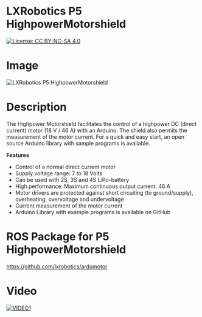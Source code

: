 LXRobotics P5 HighpowerMotorshield
==================================

[![License: CC BY-NC-SA 4.0](https://img.shields.io/badge/License-CC%20BY--NC--SA%204.0-lightgrey.svg)](http://creativecommons.org/licenses/by-nc-sa/4.0/)

# Image

![LXRobotics P5 HighpowerMotorshield](https://raw.githubusercontent.com/lxrobotics/HighpowerMotorshield/master/images/highpower-motorshield-side-small.jpg)

# Description

The Highpower Motorshield facilitates the control of a highpower DC (direct current) motor (18 V / 46 A) with an Arduino. The shield also permits the measurement of the motor current. For a quick and easy start, an open source Arduino library with sample programs is available.

**Features**

* Control of a normal direct current motor
* Supply voltage range: 7 to 18 Volts
* Can be used with 2S, 3S and 4S LiPo-battery
* High performance: Maximum continuous output current: 46 A
* Motor drivers are protected against short circuiting (to ground/supply), overheating, overvoltage and undervoltage
* Current measurement of the motor current
* Arduino Library with example programs is available on GitHub

# ROS Package for P5 HighpowerMotorshield
https://github.com/lxrobotics/ardumotor

# Video

[![VIDEO1](http://img.youtube.com/vi/um3spJtDs_k/0.jpg)](https://www.youtube.com/watch?v=um3spJtDs_k "LXRobotics Highpower Motorshield")
